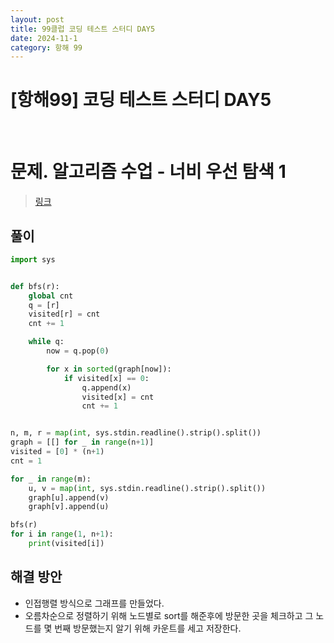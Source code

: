 ```yaml
---
layout: post
title: 99클럽 코딩 테스트 스터디 DAY5
date: 2024-11-1
category: 항해 99 
---
```


# [항해99] 코딩 테스트 스터디 DAY5

<br>

# 문제. 알고리즘 수업 - 너비 우선 탐색 1
> [링크](https://www.acmicpc.net/problem/24444)




## 풀이

```python
import sys


def bfs(r):
    global cnt
    q = [r]
    visited[r] = cnt
    cnt += 1

    while q:
        now = q.pop(0)

        for x in sorted(graph[now]):
            if visited[x] == 0:
                q.append(x)
                visited[x] = cnt
                cnt += 1


n, m, r = map(int, sys.stdin.readline().strip().split())
graph = [[] for _ in range(n+1)]
visited = [0] * (n+1)
cnt = 1

for _ in range(m):
    u, v = map(int, sys.stdin.readline().strip().split())
    graph[u].append(v)
    graph[v].append(u)

bfs(r)
for i in range(1, n+1):
    print(visited[i])
```

## 해결 방안
- 인접행렬 방식으로 그래프를 만들었다.
- 오름차순으로 정렬하기 위해 노드별로 sort를 해준후에 방문한 곳을 체크하고 그 노드를 몇 번째 방문했는지 알기 위해 카운트를 세고 저장한다.

